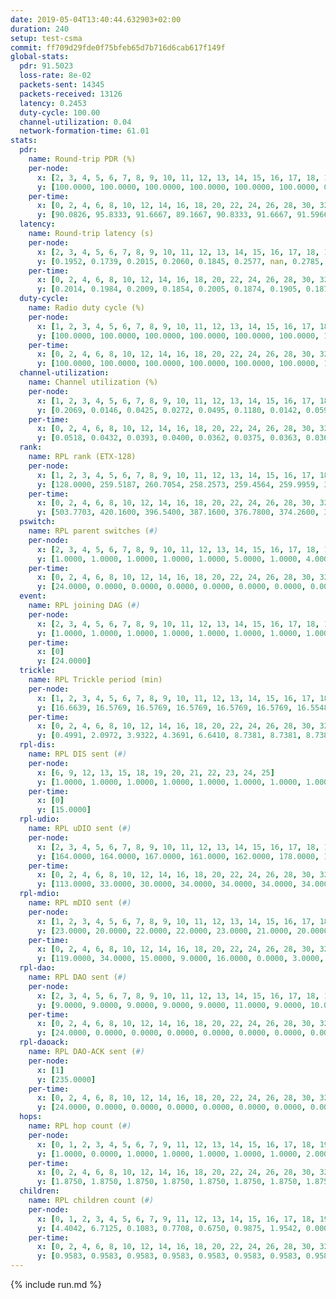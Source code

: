 ```yaml
---
date: 2019-05-04T13:40:44.632903+02:00
duration: 240
setup: test-csma
commit: ff709d29fde0f75bfeb65d7b716d6cab617f149f
global-stats:
  pdr: 91.5023
  loss-rate: 8e-02
  packets-sent: 14345
  packets-received: 13126
  latency: 0.2453
  duty-cycle: 100.00
  channel-utilization: 0.04
  network-formation-time: 61.01
stats:
  pdr:
    name: Round-trip PDR (%)
    per-node:
      x: [2, 3, 4, 5, 6, 7, 8, 9, 10, 11, 12, 13, 14, 15, 16, 17, 18, 19, 20, 21, 22, 23, 24, 25]
      y: [100.0000, 100.0000, 100.0000, 100.0000, 100.0000, 100.0000, 0.0000, 100.0000, 0.0000, 100.0000, 98.4509, 100.0000, 100.0000, 100.0000, 100.0000, 100.0000, 100.0000, 99.6721, 100.0000, 100.0000, 100.0000, 100.0000, 100.0000, 99.8413]
    per-time:
      x: [0, 2, 4, 6, 8, 10, 12, 14, 16, 18, 20, 22, 24, 26, 28, 30, 32, 34, 36, 38, 40, 42, 44, 46, 48, 50, 52, 54, 56, 58, 60, 62, 64, 66, 68, 70, 72, 74, 76, 78, 80, 82, 84, 86, 88, 90, 92, 94, 96, 98, 100, 102, 104, 106, 108, 110, 112, 114, 116, 118, 120, 122, 124, 126, 128, 130, 132, 134, 136, 138, 140, 142, 144, 146, 148, 150, 152, 154, 156, 158, 160, 162, 164, 166, 168, 170, 172, 174, 176, 178, 180, 182, 184, 186, 188, 190, 192, 194, 196, 198, 200, 202, 204, 206, 208, 210, 212, 214, 216, 218, 220, 222, 224, 226, 228, 230, 232, 234, 236, 238, 240]
      y: [90.0826, 95.8333, 91.6667, 89.1667, 90.8333, 91.6667, 91.5966, 90.0000, 94.2149, 92.5000, 94.1176, 88.3333, 90.0000, 91.6667, 93.3884, 90.0000, 89.0756, 90.0826, 90.8333, 97.4790, 95.0000, 86.7769, 89.9160, 87.6033, 92.4370, 92.5000, 91.7355, 96.6387, 90.8333, 92.5620, 90.8333, 91.6667, 93.3333, 92.5000, 90.0000, 93.3333, 92.5000, 95.0000, 91.6667, 95.8333, 92.5000, 94.1667, 93.3333, 93.3333, 87.5000, 90.0000, 95.8333, 90.8333, 90.8333, 86.6667, 90.8333, 90.0000, 93.3333, 90.0000, 91.6667, 88.3333, 90.0000, 91.6667, 92.5000, 90.0000, 89.1667, 90.8333, 87.5000, 90.0000, 91.6667, 88.3333, 95.8333, 89.0756, 93.3884, 98.3333, 93.3333, 93.3333, 90.8333, 96.6667, 92.5000, 89.1667, 91.6667, 90.0000, 89.1667, 93.3333, 91.6667, 91.6667, 90.0000, 89.1667, 86.6667, 90.0000, 95.8333, 89.1667, 85.8333, 90.8333, 88.3333, 93.3333, 96.6667, 95.8333, 86.6667, 87.5000, 89.1667, 90.0000, 89.1667, 89.1667, 96.6667, 88.3333, 94.1667, 98.3333, 88.3333, 87.5000, 91.6667, 92.5000, 92.5000, 92.5000, 93.3333, 92.5000, 89.1667, 88.3333, 90.0000, 95.0000, 90.8333, 93.3333, 94.1667, 92.1875, null]
  latency:
    name: Round-trip latency (s)
    per-node:
      x: [2, 3, 4, 5, 6, 7, 8, 9, 10, 11, 12, 13, 14, 15, 16, 17, 18, 19, 20, 21, 22, 23, 24, 25]
      y: [0.1952, 0.1739, 0.2015, 0.2060, 0.1845, 0.2577, nan, 0.2785, nan, 0.2521, 0.2172, 0.2448, 0.2539, 0.2383, 0.2547, 0.2884, 0.2860, 0.2412, 0.2637, 0.2686, 0.2644, 0.2738, 0.2759, 0.2737]
    per-time:
      x: [0, 2, 4, 6, 8, 10, 12, 14, 16, 18, 20, 22, 24, 26, 28, 30, 32, 34, 36, 38, 40, 42, 44, 46, 48, 50, 52, 54, 56, 58, 60, 62, 64, 66, 68, 70, 72, 74, 76, 78, 80, 82, 84, 86, 88, 90, 92, 94, 96, 98, 100, 102, 104, 106, 108, 110, 112, 114, 116, 118, 120, 122, 124, 126, 128, 130, 132, 134, 136, 138, 140, 142, 144, 146, 148, 150, 152, 154, 156, 158, 160, 162, 164, 166, 168, 170, 172, 174, 176, 178, 180, 182, 184, 186, 188, 190, 192, 194, 196, 198, 200, 202, 204, 206, 208, 210, 212, 214, 216, 218, 220, 222, 224, 226, 228, 230, 232, 234, 236, 238, 240]
      y: [0.2014, 0.1984, 0.2009, 0.1854, 0.2005, 0.1874, 0.1905, 0.1870, 0.2025, 0.1936, 0.1914, 0.1955, 0.1964, 0.1991, 0.2016, 0.1930, 0.1967, 0.1964, 0.1986, 0.1887, 0.2014, 0.2001, 0.1975, 0.1938, 0.1987, 0.1963, 0.2001, 0.1910, 0.2031, 0.1896, 0.1889, 0.1739, 0.1836, 0.1845, 0.1971, 0.1838, 0.1936, 0.1882, 0.1963, 0.1997, 0.2072, 0.2016, 0.1878, 0.2042, 0.1948, 0.2000, 0.2074, 0.1949, 0.1897, 0.2041, 0.1943, 0.2040, 0.1980, 0.2039, 0.1951, 0.1998, 0.2043, 0.1988, 0.2023, 0.2022, 0.2074, 0.2013, 0.2143, 0.2027, 0.1957, 0.1977, 0.2032, 0.1946, 0.1972, 0.1927, 0.1853, 0.1973, 0.1907, 0.1974, 0.1918, 0.1951, 0.2015, 0.1949, 0.1925, 0.1943, 0.2125, 0.1819, 0.1947, 0.1894, 0.1948, 0.1999, 0.1888, 0.2008, 0.1999, 0.1950, 0.2073, 0.2072, 0.1999, 0.1991, 0.1972, 0.2040, 0.2035, 0.2028, 0.2004, 0.1994, 0.1940, 0.1950, 0.1951, 0.1906, 0.1937, 0.1928, 0.1968, 0.1861, 0.1998, 0.2058, 0.5965, 0.9267, 0.8258, 0.8505, 0.8430, 0.8398, 0.7837, 0.8390, 0.7601, 0.7486, null]
  duty-cycle:
    name: Radio duty cycle (%)
    per-node:
      x: [1, 2, 3, 4, 5, 6, 7, 8, 9, 10, 11, 12, 13, 14, 15, 16, 17, 18, 19, 20, 21, 22, 23, 24, 25]
      y: [100.0000, 100.0000, 100.0000, 100.0000, 100.0000, 100.0000, 100.0000, 100.0000, 100.0000, 100.0000, 100.0000, 100.0000, 100.0000, 100.0000, 100.0000, 100.0000, 100.0000, 100.0000, 100.0000, 100.0000, 100.0000, 100.0000, 100.0000, 100.0000, 100.0000]
    per-time:
      x: [0, 2, 4, 6, 8, 10, 12, 14, 16, 18, 20, 22, 24, 26, 28, 30, 32, 34, 36, 38, 40, 42, 44, 46, 48, 50, 52, 54, 56, 58, 60, 62, 64, 66, 68, 70, 72, 74, 76, 78, 80, 82, 84, 86, 88, 90, 92, 94, 96, 98, 100, 102, 104, 106, 108, 110, 112, 114, 116, 118, 120, 122, 124, 126, 128, 130, 132, 134, 136, 138, 140, 142, 144, 146, 148, 150, 152, 154, 156, 158, 160, 162, 164, 166, 168, 170, 172, 174, 176, 178, 180, 182, 184, 186, 188, 190, 192, 194, 196, 198, 200, 202, 204, 206, 208, 210, 212, 214, 216, 218, 220, 222, 224, 226, 228, 230, 232, 234, 236, 238]
      y: [100.0000, 100.0000, 100.0000, 100.0000, 100.0000, 100.0000, 100.0000, 100.0000, 100.0000, 100.0000, 100.0000, 100.0000, 100.0000, 100.0000, 100.0000, 100.0000, 100.0000, 100.0000, 100.0000, 100.0000, 100.0000, 100.0000, 100.0000, 100.0000, 100.0000, 100.0000, 100.0000, 100.0000, 100.0000, 100.0000, 100.0000, 100.0000, 100.0000, 100.0000, 100.0000, 100.0000, 100.0000, 100.0000, 100.0000, 100.0000, 100.0000, 100.0000, 100.0000, 100.0000, 100.0000, 100.0000, 100.0000, 100.0000, 100.0000, 100.0000, 100.0000, 100.0000, 100.0000, 100.0000, 100.0000, 100.0000, 100.0000, 100.0000, 100.0000, 100.0000, 100.0000, 100.0000, 100.0000, 100.0000, 100.0000, 100.0000, 100.0000, 100.0000, 100.0000, 100.0000, 100.0000, 100.0000, 100.0000, 100.0000, 100.0000, 100.0000, 100.0000, 100.0000, 100.0000, 100.0000, 100.0000, 100.0000, 100.0000, 100.0000, 100.0000, 100.0000, 100.0000, 100.0000, 100.0000, 100.0000, 100.0000, 100.0000, 100.0000, 100.0000, 100.0000, 100.0000, 100.0000, 100.0000, 100.0000, 100.0000, 100.0000, 100.0000, 100.0000, 100.0000, 100.0000, 100.0000, 100.0000, 100.0000, 100.0000, 100.0000, 100.0000, 100.0000, 100.0000, 100.0000, 100.0000, 100.0000, 100.0000, 100.0000, 100.0000, 100.0000]
  channel-utilization:
    name: Channel utilization (%)
    per-node:
      x: [1, 2, 3, 4, 5, 6, 7, 8, 9, 10, 11, 12, 13, 14, 15, 16, 17, 18, 19, 20, 21, 22, 23, 24, 25]
      y: [0.2069, 0.0146, 0.0425, 0.0272, 0.0495, 0.1180, 0.0142, 0.0594, 0.0153, 0.0459, 0.0146, 0.0606, 0.0367, 0.0152, 0.0173, 0.0344, 0.0357, 0.0690, 0.0382, 0.0147, 0.0142, 0.0141, 0.0144, 0.0135, 0.0147]
    per-time:
      x: [0, 2, 4, 6, 8, 10, 12, 14, 16, 18, 20, 22, 24, 26, 28, 30, 32, 34, 36, 38, 40, 42, 44, 46, 48, 50, 52, 54, 56, 58, 60, 62, 64, 66, 68, 70, 72, 74, 76, 78, 80, 82, 84, 86, 88, 90, 92, 94, 96, 98, 100, 102, 104, 106, 108, 110, 112, 114, 116, 118, 120, 122, 124, 126, 128, 130, 132, 134, 136, 138, 140, 142, 144, 146, 148, 150, 152, 154, 156, 158, 160, 162, 164, 166, 168, 170, 172, 174, 176, 178, 180, 182, 184, 186, 188, 190, 192, 194, 196, 198, 200, 202, 204, 206, 208, 210, 212, 214, 216, 218, 220, 222, 224, 226, 228, 230, 232, 234, 236, 238]
      y: [0.0518, 0.0432, 0.0393, 0.0400, 0.0362, 0.0375, 0.0363, 0.0367, 0.0406, 0.0396, 0.0370, 0.0352, 0.0363, 0.0392, 0.0463, 0.0381, 0.0366, 0.0390, 0.0335, 0.0399, 0.0389, 0.0385, 0.0381, 0.0376, 0.0367, 0.0394, 0.0391, 0.0361, 0.0437, 0.0395, 0.0398, 0.0371, 0.0355, 0.0357, 0.0390, 0.0378, 0.0392, 0.0375, 0.0354, 0.0435, 0.0405, 0.0404, 0.0454, 0.0426, 0.0369, 0.0381, 0.0448, 0.0415, 0.0427, 0.0380, 0.0406, 0.0375, 0.0376, 0.0427, 0.0420, 0.0355, 0.0394, 0.0425, 0.0404, 0.0383, 0.0408, 0.0414, 0.0408, 0.0422, 0.0377, 0.0383, 0.0400, 0.0427, 0.0380, 0.0413, 0.0400, 0.0426, 0.0418, 0.0415, 0.0413, 0.0381, 0.0411, 0.0462, 0.0380, 0.0401, 0.0434, 0.0409, 0.0376, 0.0382, 0.0383, 0.0438, 0.0419, 0.0404, 0.0399, 0.0386, 0.0420, 0.0431, 0.0433, 0.0406, 0.0426, 0.0419, 0.0388, 0.0410, 0.0384, 0.0432, 0.0387, 0.0424, 0.0421, 0.0408, 0.0397, 0.0398, 0.0376, 0.0378, 0.0402, 0.0397, 0.0423, 0.0402, 0.0400, 0.0394, 0.0400, 0.0443, 0.0384, 0.0425, 0.0399, 0.0484]
  rank:
    name: RPL rank (ETX-128)
    per-node:
      x: [1, 2, 3, 4, 5, 6, 7, 8, 9, 10, 11, 12, 13, 14, 15, 16, 17, 18, 19, 20, 21, 22, 23, 24, 25]
      y: [128.0000, 259.5187, 260.7054, 258.2573, 259.4564, 259.9959, 388.8653, 260.3195, 387.4344, 259.6556, 390.4772, 318.8395, 390.8807, 391.0498, 395.5720, 392.7787, 396.1488, 397.4523, 481.7664, 525.7878, 534.6573, 523.3278, 545.2951, 541.0656, 540.8802]
    per-time:
      x: [0, 2, 4, 6, 8, 10, 12, 14, 16, 18, 20, 22, 24, 26, 28, 30, 32, 34, 36, 38, 40, 42, 44, 46, 48, 50, 52, 54, 56, 58, 60, 62, 64, 66, 68, 70, 72, 74, 76, 78, 80, 82, 84, 86, 88, 90, 92, 94, 96, 98, 100, 102, 104, 106, 108, 110, 112, 114, 116, 118, 120, 122, 124, 126, 128, 130, 132, 134, 136, 138, 140, 142, 144, 146, 148, 150, 152, 154, 156, 158, 160, 162, 164, 166, 168, 170, 172, 174, 176, 178, 180, 182, 184, 186, 188, 190, 192, 194, 196, 198, 200, 202, 204, 206, 208, 210, 212, 214, 216, 218, 220, 222, 224, 226, 228, 230, 232, 234, 236, 238]
      y: [503.7703, 420.1600, 396.5400, 387.1600, 376.7800, 374.2600, 373.4000, 371.7600, 369.3400, 369.0600, 367.9200, 367.8400, 368.3000, 368.6000, 368.1000, 366.8800, 365.9400, 365.8800, 366.2000, 366.4400, 366.8000, 367.9200, 367.5400, 367.0600, 367.2800, 368.4000, 369.4400, 370.8200, 369.2000, 368.1600, 368.0400, 368.4200, 369.6000, 369.9800, 370.4800, 370.4000, 375.0769, 369.7400, 368.5200, 370.1569, 371.5600, 374.0600, 375.5200, 377.0400, 375.0600, 383.2075, 374.2353, 394.1132, 394.8039, 392.9020, 384.6200, 384.8400, 383.8200, 384.9815, 384.2200, 387.0192, 383.5200, 384.4000, 382.8800, 380.7800, 381.4400, 381.6400, 380.0784, 379.3400, 382.2353, 377.8200, 376.7600, 375.9400, 375.3000, 376.9200, 375.9200, 377.8200, 375.1200, 374.5600, 376.9216, 377.9400, 379.3400, 380.7400, 380.5600, 379.4706, 381.5800, 383.4200, 378.8200, 379.1538, 374.7800, 377.7647, 379.9600, 383.6800, 386.8000, 386.9800, 387.1600, 391.5636, 387.9020, 384.5400, 382.9800, 384.6200, 382.3800, 384.3846, 380.5600, 379.9400, 380.4800, 379.6800, 379.9200, 382.6200, 382.0400, 382.1600, 382.5000, 384.4118, 382.9600, 383.2400, 384.4000, 386.9412, 387.4400, 385.9400, 384.4800, 386.4510, 382.5294, 382.4400, 385.2549, 386.4400]
  pswitch:
    name: RPL parent switches (#)
    per-node:
      x: [2, 3, 4, 5, 6, 7, 8, 9, 10, 11, 12, 13, 14, 15, 16, 17, 18, 19, 20, 21, 22, 23, 24, 25]
      y: [1.0000, 1.0000, 1.0000, 1.0000, 1.0000, 5.0000, 1.0000, 4.0000, 1.0000, 1.0000, 3.0000, 3.0000, 1.0000, 3.0000, 4.0000, 2.0000, 1.0000, 4.0000, 5.0000, 8.0000, 1.0000, 4.0000, 4.0000, 2.0000]
    per-time:
      x: [0, 2, 4, 6, 8, 10, 12, 14, 16, 18, 20, 22, 24, 26, 28, 30, 32, 34, 36, 38, 40, 42, 44, 46, 48, 50, 52, 54, 56, 58, 60, 62, 64, 66, 68, 70, 72, 74, 76, 78, 80, 82, 84, 86, 88, 90, 92, 94, 96, 98, 100, 102, 104, 106, 108, 110, 112, 114, 116, 118, 120, 122, 124, 126, 128, 130, 132, 134, 136, 138, 140, 142, 144, 146, 148, 150, 152, 154, 156, 158, 160, 162, 164, 166, 168, 170, 172, 174, 176, 178, 180, 182, 184, 186, 188, 190, 192, 194, 196, 198, 200, 202, 204, 206, 208, 210, 212, 214, 216, 218, 220, 222, 224, 226, 228, 230, 232, 234, 236]
      y: [24.0000, 0.0000, 0.0000, 0.0000, 0.0000, 0.0000, 0.0000, 0.0000, 0.0000, 0.0000, 0.0000, 0.0000, 0.0000, 0.0000, 0.0000, 0.0000, 0.0000, 0.0000, 0.0000, 0.0000, 0.0000, 0.0000, 0.0000, 0.0000, 0.0000, 0.0000, 0.0000, 0.0000, 0.0000, 0.0000, 0.0000, 0.0000, 0.0000, 0.0000, 0.0000, 0.0000, 2.0000, 0.0000, 0.0000, 1.0000, 0.0000, 0.0000, 0.0000, 0.0000, 0.0000, 3.0000, 1.0000, 3.0000, 1.0000, 1.0000, 0.0000, 0.0000, 0.0000, 4.0000, 0.0000, 2.0000, 0.0000, 0.0000, 0.0000, 0.0000, 0.0000, 0.0000, 1.0000, 0.0000, 1.0000, 0.0000, 0.0000, 0.0000, 0.0000, 0.0000, 0.0000, 0.0000, 0.0000, 0.0000, 1.0000, 0.0000, 0.0000, 0.0000, 0.0000, 1.0000, 0.0000, 0.0000, 0.0000, 2.0000, 0.0000, 1.0000, 0.0000, 0.0000, 0.0000, 0.0000, 0.0000, 5.0000, 1.0000, 0.0000, 0.0000, 0.0000, 0.0000, 2.0000, 0.0000, 0.0000, 0.0000, 0.0000, 0.0000, 0.0000, 0.0000, 0.0000, 0.0000, 1.0000, 0.0000, 0.0000, 0.0000, 1.0000, 0.0000, 0.0000, 0.0000, 1.0000, 1.0000, 0.0000, 1.0000]
  event:
    name: RPL joining DAG (#)
    per-node:
      x: [2, 3, 4, 5, 6, 7, 8, 9, 10, 11, 12, 13, 14, 15, 16, 17, 18, 19, 20, 21, 22, 23, 24, 25]
      y: [1.0000, 1.0000, 1.0000, 1.0000, 1.0000, 1.0000, 1.0000, 1.0000, 1.0000, 1.0000, 1.0000, 1.0000, 1.0000, 1.0000, 1.0000, 1.0000, 1.0000, 1.0000, 1.0000, 1.0000, 1.0000, 1.0000, 1.0000, 1.0000]
    per-time:
      x: [0]
      y: [24.0000]
  trickle:
    name: RPL Trickle period (min)
    per-node:
      x: [1, 2, 3, 4, 5, 6, 7, 8, 9, 10, 11, 12, 13, 14, 15, 16, 17, 18, 19, 20, 21, 22, 23, 24, 25]
      y: [16.6639, 16.5769, 16.5769, 16.5769, 16.5769, 16.5769, 16.5548, 16.5769, 16.5510, 16.5769, 16.5758, 16.5472, 16.5382, 16.5395, 16.5472, 16.5421, 16.5434, 16.5304, 16.5421, 16.5453, 16.5566, 16.5253, 16.5368, 16.5368, 16.5290]
    per-time:
      x: [0, 2, 4, 6, 8, 10, 12, 14, 16, 18, 20, 22, 24, 26, 28, 30, 32, 34, 36, 38, 40, 42, 44, 46, 48, 50, 52, 54, 56, 58, 60, 62, 64, 66, 68, 70, 72, 74, 76, 78, 80, 82, 84, 86, 88, 90, 92, 94, 96, 98, 100, 102, 104, 106, 108, 110, 112, 114, 116, 118, 120, 122, 124, 126, 128, 130, 132, 134, 136, 138, 140, 142, 144, 146, 148, 150, 152, 154, 156, 158, 160, 162, 164, 166, 168, 170, 172, 174, 176, 178, 180, 182, 184, 186, 188, 190, 192, 194, 196, 198, 200, 202, 204, 206, 208, 210, 212, 214, 216, 218, 220, 222, 224, 226, 228, 230, 232, 234, 236, 238]
      y: [0.4991, 2.0972, 3.9322, 4.3691, 6.6410, 8.7381, 8.7381, 8.7381, 10.3110, 17.4763, 17.4763, 17.4763, 17.4763, 17.4763, 17.4763, 17.4763, 17.4763, 17.4763, 17.4763, 17.4763, 17.4763, 17.4763, 17.4763, 17.4763, 17.4763, 17.4763, 17.4763, 17.4763, 17.4763, 17.4763, 17.4763, 17.4763, 17.4763, 17.4763, 17.4763, 17.4763, 17.4763, 17.4763, 17.4763, 17.4763, 17.4763, 17.4763, 17.4763, 17.4763, 17.4763, 17.4763, 17.4763, 17.4763, 17.4763, 17.4763, 17.4763, 17.4763, 17.4763, 17.4763, 17.4763, 17.4763, 17.4763, 17.4763, 17.4763, 17.4763, 17.4763, 17.4763, 17.4763, 17.4763, 17.4763, 17.4763, 17.4763, 17.4763, 17.4763, 17.4763, 17.4763, 17.4763, 17.4763, 17.4763, 17.4763, 17.4763, 17.4763, 17.4763, 17.4763, 17.4763, 17.4763, 17.4763, 17.4763, 17.4763, 17.4763, 17.4763, 17.4763, 17.4763, 17.4763, 17.4763, 17.4763, 17.4763, 17.4763, 17.4763, 17.4763, 17.4763, 17.4763, 17.4763, 17.4763, 17.4763, 17.4763, 17.4763, 17.4763, 17.4763, 17.4763, 17.4763, 17.4763, 17.4763, 17.4763, 17.4763, 17.4763, 17.4763, 17.4763, 17.4763, 17.4763, 17.4763, 17.4763, 17.4763, 17.4763, 17.4763]
  rpl-dis:
    name: RPL DIS sent (#)
    per-node:
      x: [6, 9, 12, 13, 15, 18, 19, 20, 21, 22, 23, 24, 25]
      y: [1.0000, 1.0000, 1.0000, 1.0000, 1.0000, 1.0000, 1.0000, 1.0000, 1.0000, 1.0000, 2.0000, 1.0000, 2.0000]
    per-time:
      x: [0]
      y: [15.0000]
  rpl-udio:
    name: RPL uDIO sent (#)
    per-node:
      x: [2, 3, 4, 5, 6, 7, 8, 9, 10, 11, 12, 13, 14, 15, 16, 17, 18, 19, 20, 21, 22, 23, 24, 25]
      y: [164.0000, 164.0000, 167.0000, 161.0000, 162.0000, 178.0000, 156.0000, 170.0000, 161.0000, 163.0000, 166.0000, 169.0000, 165.0000, 165.0000, 171.0000, 161.0000, 165.0000, 175.0000, 170.0000, 161.0000, 167.0000, 168.0000, 164.0000, 167.0000]
    per-time:
      x: [0, 2, 4, 6, 8, 10, 12, 14, 16, 18, 20, 22, 24, 26, 28, 30, 32, 34, 36, 38, 40, 42, 44, 46, 48, 50, 52, 54, 56, 58, 60, 62, 64, 66, 68, 70, 72, 74, 76, 78, 80, 82, 84, 86, 88, 90, 92, 94, 96, 98, 100, 102, 104, 106, 108, 110, 112, 114, 116, 118, 120, 122, 124, 126, 128, 130, 132, 134, 136, 138, 140, 142, 144, 146, 148, 150, 152, 154, 156, 158, 160, 162, 164, 166, 168, 170, 172, 174, 176, 178, 180, 182, 184, 186, 188, 190, 192, 194, 196, 198, 200, 202, 204, 206, 208, 210, 212, 214, 216, 218, 220, 222, 224, 226, 228, 230, 232, 234, 236, 238, 240]
      y: [113.0000, 33.0000, 30.0000, 34.0000, 34.0000, 34.0000, 34.0000, 34.0000, 30.0000, 38.0000, 31.0000, 29.0000, 36.0000, 32.0000, 26.0000, 41.0000, 28.0000, 28.0000, 36.0000, 34.0000, 31.0000, 33.0000, 34.0000, 30.0000, 33.0000, 31.0000, 32.0000, 35.0000, 33.0000, 32.0000, 31.0000, 37.0000, 31.0000, 32.0000, 32.0000, 31.0000, 33.0000, 33.0000, 34.0000, 34.0000, 32.0000, 30.0000, 36.0000, 30.0000, 34.0000, 37.0000, 34.0000, 37.0000, 38.0000, 31.0000, 30.0000, 33.0000, 28.0000, 36.0000, 32.0000, 32.0000, 35.0000, 31.0000, 29.0000, 36.0000, 29.0000, 31.0000, 33.0000, 32.0000, 34.0000, 30.0000, 33.0000, 30.0000, 29.0000, 32.0000, 34.0000, 34.0000, 31.0000, 32.0000, 34.0000, 30.0000, 32.0000, 36.0000, 31.0000, 27.0000, 34.0000, 29.0000, 31.0000, 35.0000, 30.0000, 31.0000, 34.0000, 31.0000, 37.0000, 32.0000, 31.0000, 30.0000, 37.0000, 30.0000, 34.0000, 31.0000, 32.0000, 35.0000, 29.0000, 34.0000, 31.0000, 33.0000, 35.0000, 31.0000, 33.0000, 37.0000, 30.0000, 34.0000, 35.0000, 37.0000, 27.0000, 31.0000, 32.0000, 29.0000, 33.0000, 34.0000, 30.0000, 35.0000, 31.0000, 28.0000, 5.0000]
  rpl-mdio:
    name: RPL mDIO sent (#)
    per-node:
      x: [1, 2, 3, 4, 5, 6, 7, 8, 9, 10, 11, 12, 13, 14, 15, 16, 17, 18, 19, 20, 21, 22, 23, 24, 25]
      y: [23.0000, 20.0000, 22.0000, 22.0000, 23.0000, 21.0000, 20.0000, 22.0000, 21.0000, 21.0000, 20.0000, 23.0000, 21.0000, 21.0000, 22.0000, 22.0000, 20.0000, 21.0000, 20.0000, 21.0000, 21.0000, 20.0000, 20.0000, 21.0000, 20.0000]
    per-time:
      x: [0, 2, 4, 6, 8, 10, 12, 14, 16, 18, 20, 22, 24, 26, 28, 30, 32, 34, 36, 38, 40, 42, 44, 46, 48, 50, 52, 54, 56, 58, 60, 62, 64, 66, 68, 70, 72, 74, 76, 78, 80, 82, 84, 86, 88, 90, 92, 94, 96, 98, 100, 102, 104, 106, 108, 110, 112, 114, 116, 118, 120, 122, 124, 126, 128, 130, 132, 134, 136, 138, 140, 142, 144, 146, 148, 150, 152, 154, 156, 158, 160, 162, 164, 166, 168, 170, 172, 174, 176, 178, 180, 182, 184, 186, 188, 190, 192, 194, 196, 198, 200, 202, 204, 206, 208, 210, 212, 214, 216, 218, 220, 222, 224, 226, 228, 230, 232, 234, 236, 238]
      y: [119.0000, 34.0000, 15.0000, 9.0000, 16.0000, 0.0000, 3.0000, 13.0000, 9.0000, 0.0000, 0.0000, 0.0000, 0.0000, 2.0000, 7.0000, 7.0000, 3.0000, 6.0000, 0.0000, 0.0000, 0.0000, 0.0000, 7.0000, 8.0000, 4.0000, 6.0000, 0.0000, 0.0000, 0.0000, 0.0000, 2.0000, 10.0000, 2.0000, 5.0000, 5.0000, 1.0000, 0.0000, 0.0000, 0.0000, 3.0000, 6.0000, 8.0000, 8.0000, 0.0000, 0.0000, 0.0000, 0.0000, 0.0000, 8.0000, 4.0000, 8.0000, 4.0000, 1.0000, 0.0000, 0.0000, 0.0000, 0.0000, 5.0000, 5.0000, 7.0000, 6.0000, 2.0000, 0.0000, 0.0000, 0.0000, 0.0000, 4.0000, 5.0000, 5.0000, 11.0000, 0.0000, 0.0000, 0.0000, 0.0000, 4.0000, 6.0000, 1.0000, 6.0000, 8.0000, 0.0000, 0.0000, 0.0000, 0.0000, 6.0000, 6.0000, 5.0000, 6.0000, 2.0000, 0.0000, 0.0000, 0.0000, 1.0000, 4.0000, 6.0000, 5.0000, 8.0000, 1.0000, 0.0000, 0.0000, 0.0000, 2.0000, 5.0000, 7.0000, 7.0000, 4.0000, 0.0000, 0.0000, 0.0000, 0.0000, 3.0000, 9.0000, 6.0000, 6.0000, 1.0000, 0.0000, 0.0000, 0.0000, 0.0000, 4.0000, 6.0000]
  rpl-dao:
    name: RPL DAO sent (#)
    per-node:
      x: [2, 3, 4, 5, 6, 7, 8, 9, 10, 11, 12, 13, 14, 15, 16, 17, 18, 19, 20, 21, 22, 23, 24, 25]
      y: [9.0000, 9.0000, 9.0000, 9.0000, 9.0000, 11.0000, 9.0000, 10.0000, 9.0000, 9.0000, 12.0000, 9.0000, 9.0000, 10.0000, 10.0000, 10.0000, 9.0000, 10.0000, 11.0000, 12.0000, 9.0000, 11.0000, 11.0000, 10.0000]
    per-time:
      x: [0, 2, 4, 6, 8, 10, 12, 14, 16, 18, 20, 22, 24, 26, 28, 30, 32, 34, 36, 38, 40, 42, 44, 46, 48, 50, 52, 54, 56, 58, 60, 62, 64, 66, 68, 70, 72, 74, 76, 78, 80, 82, 84, 86, 88, 90, 92, 94, 96, 98, 100, 102, 104, 106, 108, 110, 112, 114, 116, 118, 120, 122, 124, 126, 128, 130, 132, 134, 136, 138, 140, 142, 144, 146, 148, 150, 152, 154, 156, 158, 160, 162, 164, 166, 168, 170, 172, 174, 176, 178, 180, 182, 184, 186, 188, 190, 192, 194, 196, 198, 200, 202, 204, 206, 208, 210, 212, 214, 216, 218, 220, 222, 224, 226, 228, 230, 232, 234, 236, 238]
      y: [24.0000, 0.0000, 0.0000, 0.0000, 0.0000, 0.0000, 0.0000, 0.0000, 0.0000, 0.0000, 0.0000, 0.0000, 0.0000, 0.0000, 24.0000, 0.0000, 0.0000, 0.0000, 0.0000, 0.0000, 0.0000, 0.0000, 0.0000, 0.0000, 0.0000, 0.0000, 0.0000, 0.0000, 22.0000, 2.0000, 0.0000, 0.0000, 0.0000, 0.0000, 0.0000, 0.0000, 2.0000, 0.0000, 0.0000, 1.0000, 0.0000, 0.0000, 15.0000, 6.0000, 0.0000, 3.0000, 1.0000, 3.0000, 1.0000, 1.0000, 0.0000, 0.0000, 0.0000, 4.0000, 0.0000, 2.0000, 6.0000, 7.0000, 0.0000, 0.0000, 0.0000, 1.0000, 4.0000, 1.0000, 1.0000, 0.0000, 0.0000, 2.0000, 1.0000, 2.0000, 3.0000, 9.0000, 1.0000, 0.0000, 1.0000, 1.0000, 4.0000, 0.0000, 0.0000, 2.0000, 0.0000, 2.0000, 1.0000, 2.0000, 0.0000, 13.0000, 2.0000, 0.0000, 1.0000, 1.0000, 3.0000, 5.0000, 1.0000, 1.0000, 0.0000, 0.0000, 0.0000, 3.0000, 0.0000, 7.0000, 5.0000, 0.0000, 0.0000, 2.0000, 1.0000, 4.0000, 1.0000, 1.0000, 0.0000, 0.0000, 0.0000, 3.0000, 1.0000, 5.0000, 6.0000, 1.0000, 1.0000, 2.0000, 1.0000, 3.0000]
  rpl-daoack:
    name: RPL DAO-ACK sent (#)
    per-node:
      x: [1]
      y: [235.0000]
    per-time:
      x: [0, 2, 4, 6, 8, 10, 12, 14, 16, 18, 20, 22, 24, 26, 28, 30, 32, 34, 36, 38, 40, 42, 44, 46, 48, 50, 52, 54, 56, 58, 60, 62, 64, 66, 68, 70, 72, 74, 76, 78, 80, 82, 84, 86, 88, 90, 92, 94, 96, 98, 100, 102, 104, 106, 108, 110, 112, 114, 116, 118, 120, 122, 124, 126, 128, 130, 132, 134, 136, 138, 140, 142, 144, 146, 148, 150, 152, 154, 156, 158, 160, 162, 164, 166, 168, 170, 172, 174, 176, 178, 180, 182, 184, 186, 188, 190, 192, 194, 196, 198, 200, 202, 204, 206, 208, 210, 212, 214, 216, 218, 220, 222, 224, 226, 228, 230, 232, 234, 236, 238]
      y: [24.0000, 0.0000, 0.0000, 0.0000, 0.0000, 0.0000, 0.0000, 0.0000, 0.0000, 0.0000, 0.0000, 0.0000, 0.0000, 0.0000, 24.0000, 0.0000, 0.0000, 0.0000, 0.0000, 0.0000, 0.0000, 0.0000, 0.0000, 0.0000, 0.0000, 0.0000, 0.0000, 0.0000, 22.0000, 2.0000, 0.0000, 0.0000, 0.0000, 0.0000, 0.0000, 0.0000, 2.0000, 0.0000, 0.0000, 1.0000, 0.0000, 0.0000, 15.0000, 6.0000, 0.0000, 3.0000, 1.0000, 3.0000, 1.0000, 1.0000, 0.0000, 0.0000, 0.0000, 4.0000, 0.0000, 2.0000, 6.0000, 7.0000, 0.0000, 0.0000, 0.0000, 1.0000, 4.0000, 1.0000, 1.0000, 0.0000, 0.0000, 2.0000, 1.0000, 2.0000, 3.0000, 9.0000, 1.0000, 0.0000, 1.0000, 1.0000, 4.0000, 0.0000, 0.0000, 2.0000, 0.0000, 2.0000, 1.0000, 2.0000, 0.0000, 12.0000, 2.0000, 0.0000, 1.0000, 1.0000, 3.0000, 5.0000, 1.0000, 1.0000, 0.0000, 0.0000, 0.0000, 3.0000, 0.0000, 7.0000, 5.0000, 0.0000, 0.0000, 2.0000, 1.0000, 4.0000, 1.0000, 1.0000, 0.0000, 0.0000, 0.0000, 3.0000, 1.0000, 5.0000, 6.0000, 1.0000, 1.0000, 2.0000, 1.0000, 3.0000]
  hops:
    name: RPL hop count (#)
    per-node:
      x: [0, 1, 2, 3, 4, 5, 6, 7, 9, 11, 12, 13, 14, 15, 16, 17, 18, 19, 20, 21, 22, 23, 24, 25]
      y: [1.0000, 0.0000, 1.0000, 1.0000, 1.0000, 1.0000, 1.0000, 2.0000, 2.0000, 2.0000, 1.2875, 2.0000, 2.0000, 2.0000, 2.0000, 2.0000, 2.0000, 2.5833, 3.0000, 3.0000, 3.0000, 3.0000, 3.0000, 3.0000]
    per-time:
      x: [0, 2, 4, 6, 8, 10, 12, 14, 16, 18, 20, 22, 24, 26, 28, 30, 32, 34, 36, 38, 40, 42, 44, 46, 48, 50, 52, 54, 56, 58, 60, 62, 64, 66, 68, 70, 72, 74, 76, 78, 80, 82, 84, 86, 88, 90, 92, 94, 96, 98, 100, 102, 104, 106, 108, 110, 112, 114, 116, 118, 120, 122, 124, 126, 128, 130, 132, 134, 136, 138, 140, 142, 144, 146, 148, 150, 152, 154, 156, 158, 160, 162, 164, 166, 168, 170, 172, 174, 176, 178, 180, 182, 184, 186, 188, 190, 192, 194, 196, 198, 200, 202, 204, 206, 208, 210, 212, 214, 216, 218, 220, 222, 224, 226, 228, 230, 232, 234, 236, 238]
      y: [1.8750, 1.8750, 1.8750, 1.8750, 1.8750, 1.8750, 1.8750, 1.8750, 1.8750, 1.8750, 1.8750, 1.8750, 1.8750, 1.8750, 1.8750, 1.8750, 1.8750, 1.8750, 1.8750, 1.8750, 1.8750, 1.8750, 1.8750, 1.8750, 1.8750, 1.8750, 1.8750, 1.8750, 1.8750, 1.8750, 1.8750, 1.8750, 1.8750, 1.8750, 1.8750, 1.8750, 1.8750, 1.8750, 1.8750, 1.8750, 1.8750, 1.8750, 1.8750, 1.8750, 1.8750, 1.8750, 1.8750, 1.8750, 1.8750, 1.8889, 1.9167, 1.9167, 1.9167, 1.9167, 1.9167, 1.9167, 1.9167, 1.9167, 1.9167, 1.9167, 1.9167, 1.9167, 1.9167, 1.9167, 1.9167, 1.9167, 1.9167, 1.9167, 1.9167, 1.9167, 1.9167, 1.9167, 1.9167, 1.9167, 1.9167, 1.9167, 1.9167, 1.9167, 1.9167, 1.9167, 1.9167, 1.9167, 1.9167, 1.9167, 1.9167, 1.9583, 1.9583, 1.9583, 1.9583, 1.9583, 1.9583, 1.9583, 1.9583, 1.9583, 1.9583, 1.9583, 1.9583, 1.9583, 1.9583, 1.9583, 1.9583, 1.9583, 1.9583, 1.9583, 1.9583, 1.9583, 1.9583, 1.9583, 1.9583, 1.9583, 1.9583, 1.9583, 1.9583, 1.9583, 1.9583, 1.9583, 1.9583, 1.9583, 1.9583, 1.9583]
  children:
    name: RPL children count (#)
    per-node:
      x: [0, 1, 2, 3, 4, 5, 6, 7, 9, 11, 12, 13, 14, 15, 16, 17, 18, 19, 20, 21, 22, 23, 24, 25]
      y: [4.4042, 6.7125, 0.1083, 0.7708, 0.6750, 0.9875, 1.9542, 0.0000, 0.0000, 0.0000, 0.8042, 1.0250, 0.0000, 0.1042, 1.0000, 0.9750, 2.4167, 1.0625, 0.0000, 0.0000, 0.0000, 0.0000, 0.0000, 0.0000]
    per-time:
      x: [0, 2, 4, 6, 8, 10, 12, 14, 16, 18, 20, 22, 24, 26, 28, 30, 32, 34, 36, 38, 40, 42, 44, 46, 48, 50, 52, 54, 56, 58, 60, 62, 64, 66, 68, 70, 72, 74, 76, 78, 80, 82, 84, 86, 88, 90, 92, 94, 96, 98, 100, 102, 104, 106, 108, 110, 112, 114, 116, 118, 120, 122, 124, 126, 128, 130, 132, 134, 136, 138, 140, 142, 144, 146, 148, 150, 152, 154, 156, 158, 160, 162, 164, 166, 168, 170, 172, 174, 176, 178, 180, 182, 184, 186, 188, 190, 192, 194, 196, 198, 200, 202, 204, 206, 208, 210, 212, 214, 216, 218, 220, 222, 224, 226, 228, 230, 232, 234, 236, 238]
      y: [0.9583, 0.9583, 0.9583, 0.9583, 0.9583, 0.9583, 0.9583, 0.9583, 0.9583, 0.9583, 0.9583, 0.9583, 0.9583, 0.9583, 0.9583, 0.9583, 0.9583, 0.9583, 0.9583, 0.9583, 0.9583, 0.9583, 0.9583, 0.9583, 0.9583, 0.9583, 0.9583, 0.9583, 0.9583, 0.9583, 0.9583, 0.9583, 0.9583, 0.9583, 0.9583, 0.9583, 0.9583, 0.9583, 0.9583, 0.9583, 0.9583, 0.9583, 0.9583, 0.9583, 0.9583, 0.9583, 0.9583, 0.9583, 0.9583, 0.9583, 0.9583, 0.9583, 0.9583, 0.9583, 0.9583, 0.9583, 0.9583, 0.9583, 0.9583, 0.9583, 0.9583, 0.9583, 0.9583, 0.9583, 0.9583, 0.9583, 0.9583, 0.9583, 0.9583, 0.9583, 0.9583, 0.9583, 0.9583, 0.9583, 0.9583, 0.9583, 0.9583, 0.9583, 0.9583, 0.9583, 0.9583, 0.9583, 0.9583, 0.9583, 0.9583, 0.9583, 0.9583, 0.9583, 0.9583, 0.9583, 0.9583, 0.9583, 0.9583, 0.9583, 0.9583, 0.9583, 0.9583, 0.9583, 0.9583, 0.9583, 0.9583, 0.9583, 0.9583, 0.9583, 0.9583, 0.9583, 0.9583, 0.9583, 0.9583, 0.9583, 0.9583, 0.9583, 0.9583, 0.9583, 0.9583, 0.9583, 0.9583, 0.9583, 0.9583, 0.9583]
---
```


{% include run.md %}
